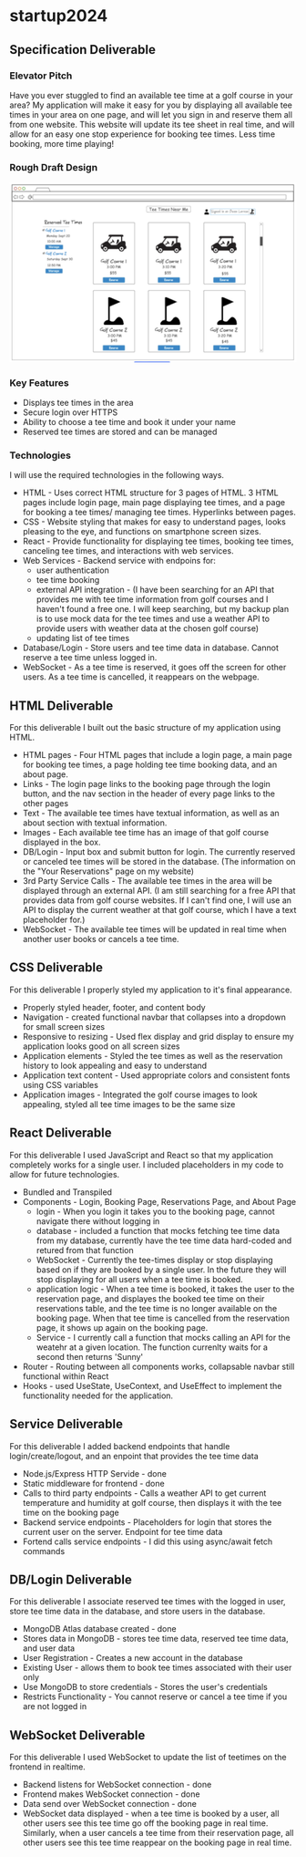 # startup2024

## Specification Deliverable 

### Elevator Pitch
Have you ever stuggled to find an available tee time at a golf course in your area? My application will make it easy for you by displaying all available tee times in your area on one page, and will let you sign in and reserve them all from one website. This website will update its tee sheet in real time, and will allow for an easy one stop experience for booking tee times. Less time booking, more time playing!

### Rough Draft Design
![Design](https://github.com/owenslar/startup2024/blob/main/websiteimage.png?raw=true)

### Key Features
- Displays tee times in the area
- Secure login over HTTPS
- Ability to choose a tee time and book it under your name
- Reserved tee times are stored and can be managed

### Technologies

I will use the required technologies in the following ways.

- HTML - Uses correct HTML structure for 3 pages of HTML. 3 HTML pages include login page, main page displaying tee times, and a page for booking a tee times/ managing tee times. Hyperlinks between pages.
- CSS - Website styling that makes for easy to understand pages, looks pleasing to the eye, and functions on smartphone screen sizes. 
- React - Provide functionality for displaying tee times, booking tee times, canceling tee times, and interactions with web services.
- Web Services - Backend service with endpoins for: 
    - user authentication
    - tee time booking
    - external API integration - (I have been searching for an API that provides me with tee time information from golf courses and I haven't found a free one. I will keep searching, but my backup plan is to use mock data for the tee times and use a weather API to provide users with weather data at the chosen golf course)
    - updating list of tee times
- Database/Login - Store users and tee time data in database. Cannot reserve a tee time unless logged in.
- WebSocket - As a tee time is reserved, it goes off the screen for other users. As a tee time is cancelled, it reappears on the webpage.

## HTML Deliverable

For this deliverable I built out the basic structure of my application using HTML.

- HTML pages - Four HTML pages that include a login page, a main page for booking tee times, a page holding tee time booking data, and an about page.
- Links - The login page links to the booking page through the login button, and the nav section in the header of every page links to the other pages
- Text - The available tee times have textual information, as well as an about section with textual information.
- Images - Each available tee time has an image of that golf course displayed in the box.
- DB/Login - Input box and submit button for login. The currently reserved or canceled tee times will be stored in the database. (The information on the "Your Reservations" page on my website)
- 3rd Party Service Calls - The available tee times in the area will be displayed through an external API. (I am still searching for a free API that provides data from golf course websites. If I can't find one, I will use an API to display the current weather at that golf course, which I have a text placeholder for.)
- WebSocket - The available tee times will be updated in real time when another user books or cancels a tee time. 

## CSS Deliverable

For this deliverable I properly styled my application to it's final appearance.

- Properly styled header, footer, and content body
- Navigation - created functional navbar that collapses into a dropdown for small screen sizes
- Responsive to resizing - Used flex display and grid display to ensure my application looks good on all screen sizes
- Application elements - Styled the tee times as well as the reservation history to look appealing and easy to understand
- Application text content - Used appropriate colors and consistent fonts using CSS variables
- Application images - Integrated the golf course images to look appealing, styled all tee time images to be the same size

## React Deliverable

For this deliverable I used JavaScript and React so that my application completely works for a single user. I included placeholders in my code to allow for future technologies.

- Bundled and Transpiled
- Components - Login, Booking Page, Reservations Page, and About Page
    - login - When you login it takes you to the booking page, cannot navigate there without logging in
    - database - included a function that mocks fetching tee time data from my database, currently have the tee time data hard-coded and retured from that function
    - WebSocket - Currently the tee-times display or stop displaying based on if they are booked by a single user. In the future they will stop displaying for all users when a tee time is booked.
    - application logic - When a tee time is booked, it takes the user to the reservation page, and displayes the booked tee time on their reservations table, and the tee time is no longer available on the booking page. When that tee time is cancelled from the reservation page, it shows up again on the booking page.
    - Service - I currently call a function that mocks calling an API for the weatehr at a given location. The function currenlty waits for a second then returns 'Sunny'
- Router - Routing between all components works, collapsable navbar still functional within React
- Hooks - used UseState, UseContext, and UseEffect to implement the functionality needed for the application.

## Service Deliverable

For this deliverable I added backend endpoints that handle login/create/logout, and an enpoint that provides the tee time data

- Node.js/Express HTTP Servide - done
- Static middleware for frontend - done
- Calls to third party endpoints - Calls a weather API to get current temperature and humidity at golf course, then displays it with the tee time on the booking page
- Backend service endpoints - Placeholders for login that stores the current user on the server. Endpoint for tee time data
- Fortend calls service endpoints - I did this using async/await fetch commands

## DB/Login Deliverable

For this deliverable I associate reserved tee times with the logged in user, store tee time data in the database, and store users in the database.

- MongoDB Atlas database created - done
- Stores data in MongoDB - stores tee time data, reserved tee time data, and user data
- User Registration - Creates a new account in the database
- Existing User - allows them to book tee times associated with their user only
- Use MongoDB to store credentials - Stores the user's credentials
- Restricts Functionality - You cannot reserve or cancel a tee time if you are not logged in

## WebSocket Deliverable

For this deliverable I used WebSocket to update the list of teetimes on the frontend in realtime.

- Backend listens for WebSocket connection - done
- Frontend makes WebSocket connection - done
- Data send over WebSocket connection - done
- WebSocket data displayed - when a tee time is booked by a user, all other users see this tee time go off the booking page in real time. Similarly, when a user cancels a tee time from their reservation page, all other users see this tee time reappear on the booking page in real time.